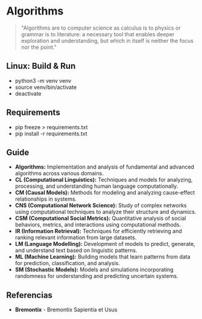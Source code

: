 # Algorithms

> "Algorithms are to computer science as calculus is to physics or grammar is to literature: a necessary tool that enables deeper exploration and understanding, but which in itself is neither the focus nor the point."

## Linux: Build & Run

- python3 -m venv venv
- source venv/bin/activate
- deactivate

## Requirements

- pip freeze > requirements.txt
- pip install -r requirements.txt

## Guide

- **Algorithms:** Implementation and analysis of fundamental and advanced algorithms across various domains.  
- **CL (Computational Linguistics):** Techniques and models for analyzing, processing, and understanding human language computationally.  
- **CM (Causal Models):** Methods for modeling and analyzing cause-effect relationships in systems.  
- **CNS (Computational Network Science):** Study of complex networks using computational techniques to analyze their structure and dynamics.  
- **CSM (Computational Social Metrics):** Quantitative analysis of social behaviors, metrics, and interactions using computational methods.  
- **IR (Information Retrieval):** Techniques for efficiently retrieving and ranking relevant information from large datasets.  
- **LM (Language Modelling):** Development of models to predict, generate, and understand text based on linguistic patterns.  
- **ML (Machine Learning):** Building models that learn patterns from data for prediction, classification, and analysis.  
- **SM (Stochastic Models):** Models and simulations incorporating randomness for understanding and predicting uncertain systems.

## Referencias

- **Bremontix** - Bremontix Sapientia et Usus
